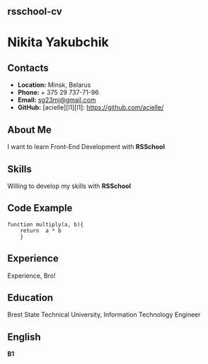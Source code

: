 ## **rsschool-cv** ##  
  
# **Nikita Yakubchik** #

## **Contacts** ##
  
* **Location:** Minsk, Belarus  
* **Phone:** + 375 29 737-71-96  
* **Email:** sg23mj@gmail.com  
* **GitHub:** [acielle][l1][l1]: https://github.com/acielle/  
  
## **About Me** ##  

I want to learn Front-End Development with **RSSchool** 
  
##  **Skills** ##  
  
Willing to develop my skills with **RSSchool**  

## **Code Example** ##  

    function multiply(a, b){
        return  a * b
        }  

## **Experience** ##  
  
Experience, Bro!  
  
## **Education** ##  

Brest State Technical University, Information Technology Engineer  

## **English** ##  

**B1**  
